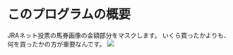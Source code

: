 # このプログラムの概要
JRAネット投票の馬券画像の金額部分をマスクします。
いくら買ったかよりも、何を買ったかの方が重要なんです。
<img src="https://github.com/nkawarai/baken-security/assets/31037145/231fd849-22b5-43ce-85fe-f49ebd9db812">
